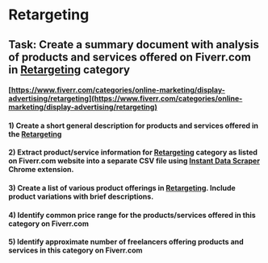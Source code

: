 # Retargeting
## Task: Create a summary document with analysis of products and services offered on Fiverr.com in [Retargeting](https://www.fiverr.com/categories/online-marketing/display-advertising/retargeting) category
#### [https://www.fiverr.com/categories/online-marketing/display-advertising/retargeting](https://www.fiverr.com/categories/online-marketing/display-advertising/retargeting)
#### 1) Create a short general description for products and services offered in the [Retargeting](https://www.fiverr.com/categories/online-marketing/display-advertising/retargeting)
#### 2) Extract product/service information for [Retargeting](https://www.fiverr.com/categories/online-marketing/display-advertising/retargeting) category as listed on Fiverr.com website into a separate CSV file using [Instant Data Scraper](https://chrome.google.com/webstore/detail/instant-data-scraper/ofaokhiedipichpaobibbnahnkdoiiah) Chrome extension.
#### 3) Create a list of various product offerings in [Retargeting](https://www.fiverr.com/categories/online-marketing/display-advertising/retargeting). Include product variations with brief descriptions.
#### 4) Identify common price range for the products/services offered in this category on Fiverr.com
#### 5) Identify approximate number of freelancers offering products and services in this category on Fiverr.com

